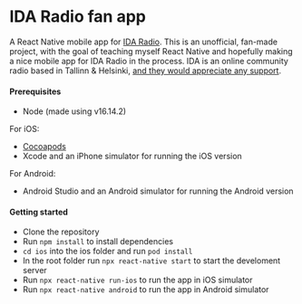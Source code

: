 # IDA Radio fan app

A React Native mobile app for [IDA Radio](https://idaidaida.net/). This is an unofficial, fan-made project, with the goal of teaching myself React Native and hopefully making a nice mobile app for IDA Radio in the process. IDA is an online community radio based in Tallinn & Helsinki, [and they would appreciate any support](https://idaidaida.net/about-us).

#### Prerequisites

- Node (made using v16.14.2)

For iOS:

- [Cocoapods](https://guides.cocoapods.org/using/getting-started.html)
- Xcode and an iPhone simulator for running the iOS version

For Android:

- Android Studio and an Android simulator for running the Android version

#### Getting started

- Clone the repository
- Run `npm install` to install dependencies
- `cd ios` into the ios folder and run `pod install`
- In the root folder run `npx react-native start` to start the develoment server
- Run `npx react-native run-ios` to run the app in iOS simulator
- Run `npx react-native android` to run the app in Android simulator
